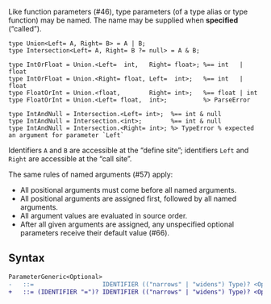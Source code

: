 Like function parameters (#46), type parameters (of a type alias or type function) may be named. The name may be supplied when **specified** (“called”).

```cp
type Union<Left= A, Right= B> = A | B;
type Intersection<Left= A, Right= B ?= null> = A & B;

type IntOrFloat = Union.<Left=  int,   Right= float>; %== int   | float
type IntOrFloat = Union.<Right= float, Left=  int>;   %== int   | float
type FloatOrInt = Union.<float,        Right= int>;   %== float | int
type FloatOrInt = Union.<Left= float,  int>;          %> ParseError

type IntAndNull = Intersection.<Left= int>;  %== int & null
type IntAndNull = Intersection.<int>;        %== int & null
type IntAndNull = Intersection.<Right= int>; %> TypeError % expected an argument for parameter `Left`
```
Identifiers `A` and `B` are accessible at the “define site”; identifiers `Left` and `Right` are accessible at the “call site”.

The same rules of named arguments (#57) apply:

- All positional arguments must come before all named arguments.
- All positional arguments are assigned first, followed by all named arguments.
- All argument values are evaluated in source order.
- After all given arguments are assigned, any unspecified optional parameters receive their default value (#66).

## Syntax
```diff
ParameterGeneric<Optional>
-	::=                   IDENTIFIER (("narrows" | "widens") Type)? <Optional+>("?=" Type);
+	::= (IDENTIFIER "=")? IDENTIFIER (("narrows" | "widens") Type)? <Optional+>("?=" Type);
```
